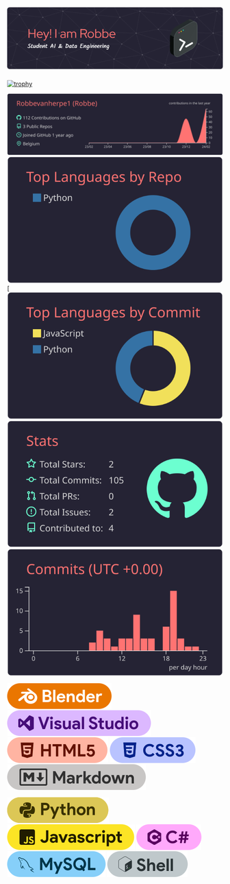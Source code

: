 # ![Header](./images/github-header-image_2.png)

[![trophy](https://github-profile-trophy.vercel.app/?username=Robbevanherpe1&theme=onedark)](https://github.com/ryo-ma/github-profile-trophy)

[![Main](https://raw.githubusercontent.com/Robbevanherpe1/Robbevanherpe1/master/profile-summary-card-output/aura_dark/0-profile-details.svg)](https://github.com/vn7n24fzkq/github-profile-summary-cards)
[![2](https://raw.githubusercontent.com/Robbevanherpe1/Robbevanherpe1/master/profile-summary-card-output/aura_dark/1-repos-per-language.svg)](https://github.com/vn7n24fzkq/github-profile-summary-cards) [![3](https://raw.githubusercontent.com/Robbevanherpe1/Robbevanherpe1/master/profile-summary-card-output/aura_dark/2-most-commit-language.svg)
[![4](https://raw.githubusercontent.com/Robbevanherpe1/Robbevanherpe1/master/profile-summary-card-output/aura_dark/3-stats.svg)](https://github.com/vn7n24fzkq/github-profile-summary-cards) [![5](https://raw.githubusercontent.com/Robbevanherpe1/Robbevanherpe1/master/profile-summary-card-output/aura_dark/4-productive-time.svg)](https://github.com/vn7n24fzkq/github-profile-summary-cards)

![Blender](./images/Blender.svg)
![VisualStudio](./images/visualcode.svg)
![HTML](./images/HTML.svg)
![CSS](./images/css.svg)
![Markdown](./images/Markdown.svg)

![Python](./images/python.svg)
![JavaScript](./images/javascript.svg)
![C#](./images/csharp.svg)
![MySQL](./images/Mysql.svg)
![Shell](./images/shell.svg)
